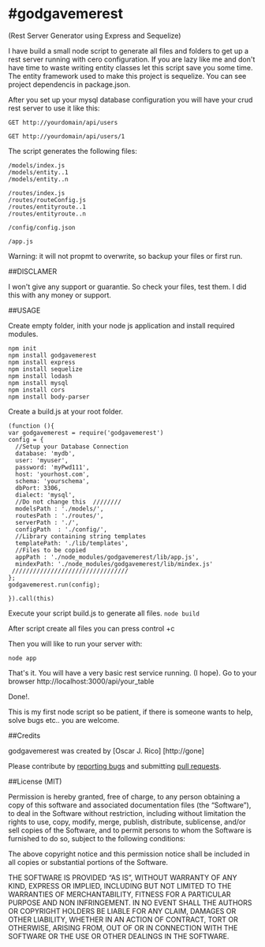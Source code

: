 #godgavemerest
==============

(Rest Server Generator using Express and Sequelize)

I have build a small node script to generate all files and folders to get up a 
rest server running with cero configuration. If you are lazy like me and don't 
have time to waste writing entity classes let this script save you some time. 
The entity framework used to make this project is sequelize. You can see project
dependencis in package.json.

After you set up your mysql database configuration you will have your crud rest 
server to use it like this:

```GET http://yourdomain/api/users```

```GET http://yourdomain/api/users/1```

The script generates the following files:
    
    /models/index.js
    /models/entity..1
    /models/entity..n

    /routes/index.js
    /routes/routeConfig.js
    /routes/entityroute..1
    /routes/entityroute..n

    /config/config.json
    
    /app.js

Warning: it will not propmt to overwrite, so backup your files or first run.

##DISCLAMER

I won't give any support or guarantie. So check your files, test them. I did this
with any money or support.

##USAGE

Create empty folder, inith your node js application and install required modules.

```
npm init
npm install godgavemerest
npm install express
npm install sequelize
npm install lodash 
npm install mysql
npm install cors
npm install body-parser
```

Create a build.js at your root folder.
```
(function (){
var godgavemerest = require('godgavemerest')
config = { 
  //Setup your Database Connection
  database: 'mydb', 
  user: 'myuser', 
  password: 'myPwd111',
  host: 'yourhost.com',
  schema: 'yourschema',
  dbPort: 3306,
  dialect: 'mysql',
  //Do not change this  ////////
  modelsPath : './models/',
  routesPath : './routes/',
  serverPath : './', 
  configPath  : './config/',
  //Library containing string templates
  templatePath: './lib/templates',
  //Files to be copied
  appPath : './node_modules/godgavemerest/lib/app.js',
  mindexPath: './node_modules/godgavemerest/lib/mindex.js'
 /////////////////////////////////
};
godgavemerest.run(config);

}).call(this)
```

Execute your script build.js to generate all files.
```node build```

After script create all files you can press control +c

Then you will like to run your server with:

```node app ```

That's it. You will have a very basic rest service running. (I hope).
Go to your browser  http://localhost:3000/api/your_table

Done!.

This is my first node script so be patient, if there is someone wants to help,
solve bugs etc.. you are welcome.

##Credits

godgavemerest was created by [Oscar J. Rico] [http://gone] 

Please contribute by [reporting bugs](https://github.com/oscarrock/godgavemerest/issues) and 
submitting [pull requests](https://github.com/oscarrock/godgavemerest/pulls).

##License (MIT)

Permission is hereby granted, free of charge, to any person obtaining a copy of this software and associated documentation 
files (the “Software”), to deal in the Software without restriction, including without limitation the rights to use, copy, 
modify, merge, publish, distribute, sublicense, and/or sell copies of the Software, and to permit persons to whom the Software 
is furnished to do so, subject to the following conditions:

The above copyright notice and this permission notice shall be included in all copies or substantial portions of the Software.

THE SOFTWARE IS PROVIDED “AS IS”, WITHOUT WARRANTY OF ANY KIND, EXPRESS OR IMPLIED, INCLUDING BUT NOT LIMITED TO THE WARRANTIES 
OF MERCHANTABILITY, FITNESS FOR A PARTICULAR PURPOSE AND NON INFRINGEMENT. IN NO EVENT SHALL THE AUTHORS OR COPYRIGHT HOLDERS BE 
LIABLE FOR ANY CLAIM, DAMAGES OR OTHER LIABILITY, WHETHER IN AN ACTION OF CONTRACT, TORT OR OTHERWISE, ARISING FROM, OUT OF OR 
IN CONNECTION WITH THE SOFTWARE OR THE USE OR OTHER DEALINGS IN THE SOFTWARE.

